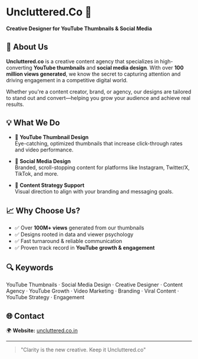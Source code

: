 # Uncluttered.Co 🎨  
**Creative Designer for YouTube Thumbnails & Social Media**

## 🚀 About Us

**Uncluttered.co** is a creative content agency that specializes in high-converting **YouTube thumbnails** and **social media design**. With over **100 million views generated**, we know the secret to capturing attention and driving engagement in a competitive digital world.

Whether you're a content creator, brand, or agency, our designs are tailored to stand out and convert—helping you grow your audience and achieve real results.

## 💡 What We Do

- 🎯 **YouTube Thumbnail Design**  
  Eye-catching, optimized thumbnails that increase click-through rates and video performance.

- 📱 **Social Media Design**  
  Branded, scroll-stopping content for platforms like Instagram, Twitter/X, TikTok, and more.

- 🧠 **Content Strategy Support**  
  Visual direction to align with your branding and messaging goals.

## 📈 Why Choose Us?

- ✅ Over **100M+ views** generated from our thumbnails
- ✅ Designs rooted in data and viewer psychology
- ✅ Fast turnaround & reliable communication
- ✅ Proven track record in **YouTube growth & engagement**

## 🔍 Keywords

YouTube Thumbnails · Social Media Design · Creative Designer · Content Agency · YouTube Growth · Video Marketing · Branding · Viral Content · YouTube Strategy · Engagement

## 🌐 Contact

🌍 **Website:** [uncluttered.co.in](https://uncluttered.co.in/)

---

> "Clarity is the new creative. Keep it Uncluttered.co"

